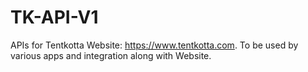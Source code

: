 # TK-API-V1
APIs for Tentkotta Website: https://www.tentkotta.com. To be used by various apps and integration along with Website.
